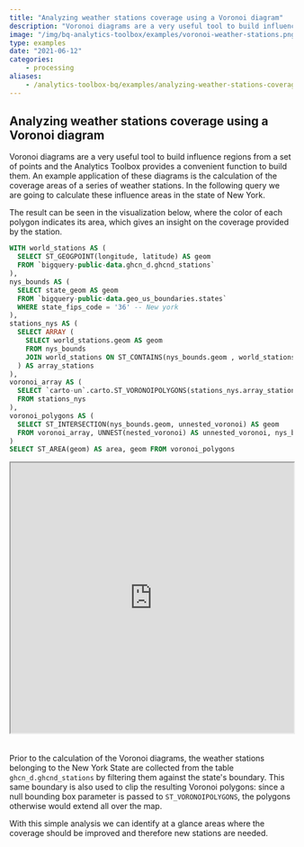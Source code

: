 ```yaml
---
title: "Analyzing weather stations coverage using a Voronoi diagram"
description: "Voronoi diagrams are a very useful tool to build influence regions from a set of points and the Analytics Toolbox provides a convenient function to build them. An example application of these diagrams is the calculation of the coverage areas of a series of weather stations. In the following query we are going to calculate these influence areas in the state of New York."
image: "/img/bq-analytics-toolbox/examples/voronoi-weather-stations.png"
type: examples
date: "2021-06-12"
categories:
    - processing
aliases:
    - /analytics-toolbox-bq/examples/analyzing-weather-stations-coverage-using-a-voronoi-diagram/
---
```

## Analyzing weather stations coverage using a Voronoi diagram

Voronoi diagrams are a very useful tool to build influence regions from a set of points and the Analytics Toolbox provides a convenient function to build them. An example application of these diagrams is the calculation of the coverage areas of a series of weather stations. In the following query we are going to calculate these influence areas in the state of New York. 

The result can be seen in the visualization below, where the color of each polygon indicates its area, which gives an insight on the coverage provided by the station.

```sql
WITH world_stations AS (
  SELECT ST_GEOGPOINT(longitude, latitude) AS geom
  FROM `bigquery-public-data.ghcn_d.ghcnd_stations`
),
nys_bounds AS (
  SELECT state_geom AS geom
  FROM `bigquery-public-data.geo_us_boundaries.states`
  WHERE state_fips_code = '36' -- New york
),
stations_nys AS (
  SELECT ARRAY (
    SELECT world_stations.geom AS geom
    FROM nys_bounds
    JOIN world_stations ON ST_CONTAINS(nys_bounds.geom , world_stations.geom)
  ) AS array_stations
),
voronoi_array AS (
  SELECT `carto-un`.carto.ST_VORONOIPOLYGONS(stations_nys.array_stations, null) AS nested_voronoi
  FROM stations_nys
),
voronoi_polygons AS (
  SELECT ST_INTERSECTION(nys_bounds.geom, unnested_voronoi) AS geom
  FROM voronoi_array, UNNEST(nested_voronoi) AS unnested_voronoi, nys_bounds
)
SELECT ST_AREA(geom) AS area, geom FROM voronoi_polygons 
```

<iframe height=480px width=100% style='margin-bottom:20px' src="https://team.carto.com/u/agraciano/builder/4eb6e9e6-9552-4bda-9a4e-dc375cc79829/layers#/" title="Weather stations coverage visualization by means of a Voronoi diagram."></iframe>


Prior to the calculation of the Voronoi diagrams, the weather stations belonging to the New York State are collected from the table `ghcn_d.ghcnd_stations` by filtering them against the state's boundary. This same boundary is also used to clip the resulting Voronoi polygons: since a null bounding box parameter is passed to `ST_VORONOIPOLYGONS`, the polygons otherwise would extend all over the map.

With this simple analysis we can identify at a glance areas where the coverage should be improved and therefore new stations are needed.





